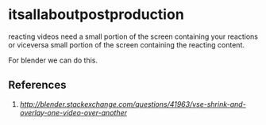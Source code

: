 # itsallaboutpostproduction


reacting videos need a small portion of the screen containing your reactions or viceversa small portion of the screen containing the reacting content.

For blender we can do this.

## References
1. _http://blender.stackexchange.com/questions/41963/vse-shrink-and-overlay-one-video-over-another_
